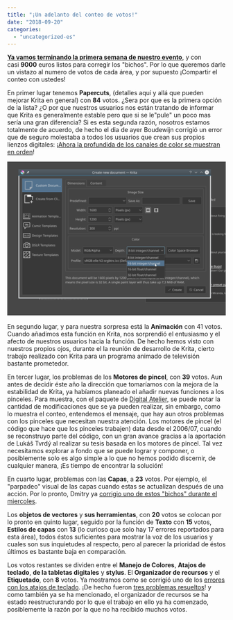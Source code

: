 ```yaml
---
title: "¡Un adelanto del conteo de votos!"
date: "2018-09-20"
categories: 
  - "uncategorized-es"
---
```


**[Ya vamos terminando la primera semana de nuestro evento](https://www.krita.org)**, y con casi **9000** euros listos para corregir los "bichos". Por lo que queremos darle un vistazo al numero de votos de cada área, y por supuesto ¡Compartir el conteo con ustedes!

En primer lugar tenemos **Papercuts**, (detalles aquí y allá que pueden mejorar Krita en general) con **84** votos. ¿Sera por que es la primera opción de la lista? ¿O por que nuestros usuarios nos están tratando de informar que Krita es generalmente estable pero que si se le"pule" un poco mas sería una gran diferencia? Si es esta segunda razón, nosotros estamos totalmente de acuerdo, de hecho el dia de ayer Boudewijn corrigió un error que de seguro molestaba a todos los usuarios que crean sus propios lienzos digitales: ¡[Ahora la profundida de los canales de color se muestran en orden](https://phabricator.kde.org/R37:b0b55278363391eeb96784fddba5a763ac09c05a)!

[![](images/channel-1024x718.png)](https://krita.org/wp-content/uploads/2018/09/channel.png)

En segundo lugar, y para nuestra sorpresa está la **Animación** con 41 votos. Cuando añadimos esta función en Krita, nos sorprendió el entusiasmo y el afecto de nuestros usuarios hacia la función. De hecho hemos visto con nuestros propios ojos, durante el la reunión de desarrollo de Krita, cierto trabajo realizado con Krita para un programa animado de televisión bastante prometedor.

En tercer lugar, los problemas de los **Motores de pincel**, con **39** votos. Aun antes de decidir éste año la dirección que tomaríamos con la mejora de la estabilidad de Krita, ya habíamos planeado el añadir nuevas funciones a los pinceles. Para muestra, con el paquete de [Digital Atelier](https://krita.org/en/item/introducing-digital-atelier-a-painterly-brush-preset-pack-by-ramon-miranda-with-tutorial-videos/), se puede notar la cantidad de modificaciones que se ya pueden realizar, sin embargo, como lo muestra el conteo, entendemos el mensaje, que hay aun otros problemas con los pinceles que necesitan nuestra atención. Los motores de pincel (el código que hace que los pinceles trabajen) data desde el 2006/07, cuando se reconstruyo parte del código, con un gran avance gracias a la aportación de Lukáš Tvrdý al realizar su tesis basada en los motores de pincel. Tal vez necesitamos explorar a fondo que se puede lograr y componer, o posiblemente solo es algo simple a lo que no hemos podido discernir, de cualquier manera, ¡Es tiempo de encontrar la solución!

En cuarto lugar, problemas con las **Capas**, a **23** votos. Por ejemplo, el "parpadeo" visual de las capas cuando estas se actualizan después de una acción. Por lo pronto, Dmitry ya [corrigio uno de estos "bichos" durante el miercoles](https://phabricator.kde.org/R37:58b982cbb7bfa133bbb0bab5b163c24a9bb83d61).

Los **objetos de vectores** y **sus herramientas**, con **20** votos se colocan por lo pronto en quinto lugar, seguido por la función de **Texto** con **15** votos, **Estilos de capas** con **13** (lo curioso que solo hay 17 errores reportados para esta área), todos éstos suficientes para mostrar la voz de los usuarios y cuales son sus inquietudes al respecto, pero al parecer la prioridad de éstos últimos es bastante baja en comparación.

Los votos restantes se dividen entre el **Manejo de Colores**, **Atajos de teclado**, **de la tabletas digitales** y **stylus**. El **Organizador de recursos** y el **Etiquetado**, con **8** votos. Ya mostramos como se corrigió uno de los [errores con los atajos de teclado](https://krita.org/en/item/lets-take-this-bug-for-example/). ¡De hecho fueron [tres problemas resueltos](https://phabricator.kde.org/R37:36861ec3b2608893a5c624560e5d3302bda19c31)! y como también ya se ha mencionado, el organizador de recursos se ha estado reestructurando por lo que el trabajo en ello ya ha comenzado, posiblemente la razón por la que no ha recibido muchos votos.
